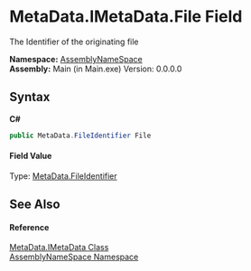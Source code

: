 # MetaData.IMetaData.File Field
 

The Identifier of the originating file

**Namespace:**&nbsp;<a href="6bcc80ef-5cfd-db5f-1eb2-7297d1c16397">AssemblyNameSpace</a><br />**Assembly:**&nbsp;Main (in Main.exe) Version: 0.0.0.0

## Syntax

**C#**<br />
``` C#
public MetaData.FileIdentifier File
```


#### Field Value
Type: <a href="d1977a21-291f-230f-7b00-abec543ec9fd">MetaData.FileIdentifier</a>

## See Also


#### Reference
<a href="8a18d4bc-7296-ed41-0dcf-8b92542f6855">MetaData.IMetaData Class</a><br /><a href="6bcc80ef-5cfd-db5f-1eb2-7297d1c16397">AssemblyNameSpace Namespace</a><br />